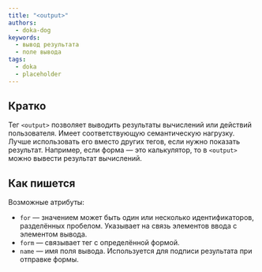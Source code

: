 ```yaml
---
title: "<output>"
authors:
  - doka-dog
keywords:
  - вывод результата
  - поле вывода
tags:
  - doka
  - placeholder
---
```


## Кратко

Тег `<output>` позволяет выводить результаты вычислений или действий пользователя. Имеет соответствующую семантическую нагрузку. Лучше использовать его вместо других тегов, если нужно показать результат. Например, если форма — это калькулятор, то в `<output>` можно вывести результат вычислений.

## Как пишется

Возможные атрибуты:

- `for` — значением может быть один или несколько идентификаторов, разделённых пробелом. Указывает на связь элементов ввода с элементом вывода.
- `form` — связывает тег с определённой формой.
- `name` — имя поля вывода. Используется для подписи результата при отправке формы.
